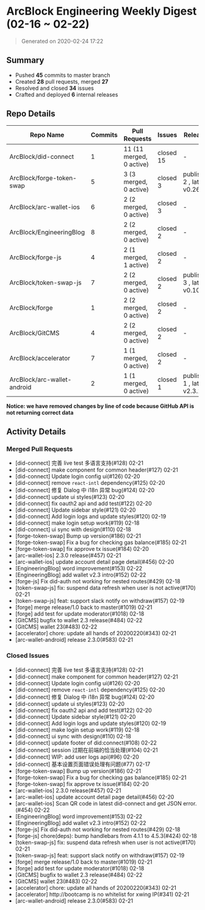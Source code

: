 # ArcBlock Engineering Weekly Digest (02-16 ~ 02-22)

> Generated on 2020-02-24 17:22

## Summary

* Pushed **45** commits to master branch
* Created **28** pull requests, merged **27**
* Resolved and closed **34** issues
* Crafted and deployed **6** internal releases

## Repo Details

| Repo Name                   | Commits | Pull Requests            | Issues    | Releases                      |
| --------------------------- | ------- | ------------------------ | --------- | ----------------------------- |
| ArcBlock/did-connect        | 1       | 11 (11 merged, 0 active) | closed 15 | -                             |
| ArcBlock/forge-token-swap   | 5       | 3 (3 merged, 0 active)   | closed 3  | published 2 , latest v0.26.12 |
| ArcBlock/arc-wallet-ios     | 6       | 2 (2 merged, 0 active)   | closed 3  | -                             |
| ArcBlock/EngineeringBlog    | 8       | 2 (2 merged, 0 active)   | closed 2  | -                             |
| ArcBlock/forge-js           | 4       | 2 (1 merged, 1 active)   | closed 2  | -                             |
| ArcBlock/token-swap-js      | 7       | 2 (2 merged, 0 active)   | closed 2  | published 3 , latest v0.100.5 |
| ArcBlock/forge              | 1       | 2 (2 merged, 0 active)   | closed 2  | -                             |
| ArcBlock/GitCMS             | 4       | 2 (2 merged, 0 active)   | closed 2  | -                             |
| ArcBlock/accelerator        | 7       | 1 (1 merged, 0 active)   | closed 2  | -                             |
| ArcBlock/arc-wallet-android | 2       | 1 (1 merged, 0 active)   | closed 1  | published 1 , latest v2.3.1   |

**Notice: we have removed changes by line of code because GitHub API is not returning correct data**

## Activity Details

### Merged Pull Requests

- [did-connect] 完善 live test 多语言支持(#128) 02-21
- [did-connect] make component for common header(#127) 02-21
- [did-connect] Update login config ui(#126) 02-20
- [did-connect] remove `react-intl` dependency(#125) 02-20
- [did-connect] 修复 Dialog 中 i18n 异常 bug(#124) 02-20
- [did-connect] update ui styles(#123) 02-20
- [did-connect] fix oauth2 api and add test(#122) 02-20
- [did-connect] Update sidebar style(#121) 02-20
- [did-connect] Add login logs and update styles(#120) 02-19
- [did-connect] make login setup work(#119) 02-18
- [did-connect] ui sync with design(#110) 02-18
- [forge-token-swap] Bump up version(#186) 02-21
- [forge-token-swap] Fix a bug for checking gas balance(#185) 02-21
- [forge-token-swap] fix approve tx issue(#184) 02-20
- [arc-wallet-ios] 2.3.0 release(#457) 02-21
- [arc-wallet-ios] update account detail page detail(#456) 02-20
- [EngineeringBlog] word improvement(#153) 02-22
- [EngineeringBlog] add wallet v2.3 intro(#152) 02-22
- [forge-js] Fix did-auth not working for nested routes(#429) 02-18
- [token-swap-js] fix: suspend data refresh when user is not active(#170) 02-21
- [token-swap-js] feat: support slack notify on withdraw(#157) 02-19
- [forge] merge release/1.0 back to master(#1019) 02-21
- [forge] add test for update moderator(#1018) 02-18
- [GitCMS] bugfix to wallet 2.3 release(#484) 02-22
- [GitCMS] wallet 23(#483) 02-22
- [accelerator] chore: update all hands of 20200220(#343) 02-21
- [arc-wallet-android] release 2.3.0(#583) 02-21

### Closed Issues

- [did-connect] 完善 live test 多语言支持(#128) 02-21
- [did-connect] make component for common header(#127) 02-21
- [did-connect] Update login config ui(#126) 02-20
- [did-connect] remove `react-intl` dependency(#125) 02-20
- [did-connect] 修复 Dialog 中 i18n 异常 bug(#124) 02-20
- [did-connect] update ui styles(#123) 02-20
- [did-connect] fix oauth2 api and add test(#122) 02-20
- [did-connect] Update sidebar style(#121) 02-20
- [did-connect] Add login logs and update styles(#120) 02-19
- [did-connect] make login setup work(#119) 02-18
- [did-connect] ui sync with design(#110) 02-18
- [did-connect] update footer of did:connect(#108) 02-22
- [did-connect] session 过期在前端的恰当处理(#104) 02-21
- [did-connect] WIP: add user logs api(#96) 02-20
- [did-connect] 基本设置页面错误处理有问题(#77) 02-17
- [forge-token-swap] Bump up version(#186) 02-21
- [forge-token-swap] Fix a bug for checking gas balance(#185) 02-21
- [forge-token-swap] fix approve tx issue(#184) 02-20
- [arc-wallet-ios] 2.3.0 release(#457) 02-21
- [arc-wallet-ios] update account detail page detail(#456) 02-20
- [arc-wallet-ios] Scan QR code in latest did-connect and get JSON error. (#454) 02-22
- [EngineeringBlog] word improvement(#153) 02-22
- [EngineeringBlog] add wallet v2.3 intro(#152) 02-22
- [forge-js] Fix did-auth not working for nested routes(#429) 02-18
- [forge-js] chore(deps): bump handlebars from 4.1.1 to 4.5.3(#424) 02-18
- [token-swap-js] fix: suspend data refresh when user is not active(#170) 02-21
- [token-swap-js] feat: support slack notify on withdraw(#157) 02-19
- [forge] merge release/1.0 back to master(#1019) 02-21
- [forge] add test for update moderator(#1018) 02-18
- [GitCMS] bugfix to wallet 2.3 release(#484) 02-22
- [GitCMS] wallet 23(#483) 02-22
- [accelerator] chore: update all hands of 20200220(#343) 02-21
- [accelerator] http://bootcamp is no whitelist for xwing IP(#341) 02-21
- [arc-wallet-android] release 2.3.0(#583) 02-21
